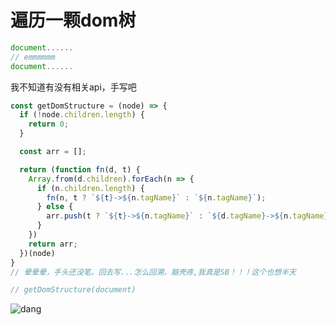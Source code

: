 # 遍历一颗dom树

```js
document......
// emmmmmm
document......
```

我不知道有没有相关api，手写吧

```js
const getDomStructure = (node) => {
  if (!node.children.length) {
    return 0;
  }

  const arr = [];

  return (function fn(d, t) {
    Array.from(d.children).forEach(n => {
      if (n.children.length) {
        fn(n, t ? `${t}->${n.tagName}` : `${n.tagName}`);
      } else {
        arr.push(t ? `${t}->${n.tagName}` : `${d.tagName}->${n.tagName}`);
      }
    })
    return arr;
  })(node)
}
// 晕晕晕，手头还没笔。回去写...怎么回溯，脑壳疼,我真是SB！！！这个也想半天

// getDomStructure(document)
```
![dang](https://github.com/shiyangzhaoa/easy-tips/blob/master/img/dom_structure.jpg)